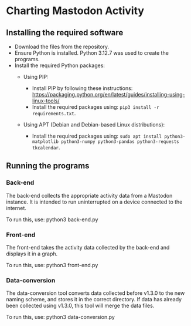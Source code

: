 # Charting Mastodon Activity

## Installing the required software
- Download the files from the repository.
- Ensure Python is installed. Python 3.12.7 was used to create the programs.
- Install the required Python packages:
    - Using PIP:
        - Install PIP by following these instructions: https://packaging.python.org/en/latest/guides/installing-using-linux-tools/
        - Install the required packages using: `pip3 install -r requirements.txt`.

    - Using APT (Debian and Debian-based Linux distributions):
        - Install the required packages using: `sudo apt install python3-matplotlib python3-numpy python3-pandas python3-requests tkcalendar`.

## Running the programs

### Back-end
The back-end collects the appropriate activity data from a Mastodon instance. It is intended to run uninterrupted on a device connected to the internet.

To run this, use: python3 back-end.py

### Front-end
The front-end takes the activity data collected by the back-end and displays it in a graph.

To run this, use: python3 front-end.py

### Data-conversion
The data-conversion tool converts data collected before v1.3.0 to the new naming scheme, and stores it in the correct directory. If data has already been collected using v1.3.0, this tool will merge the data files.

To run this, use: python3 data-conversion.py
